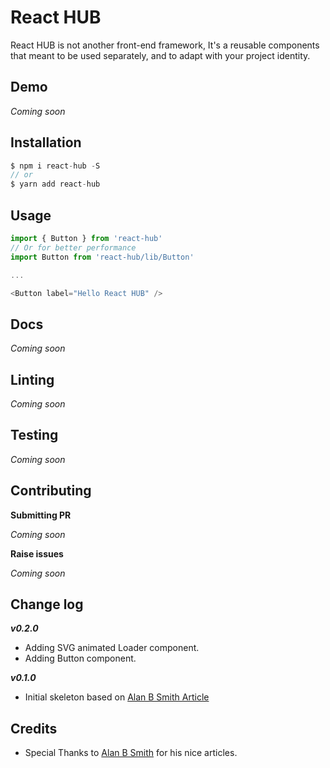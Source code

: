 # React HUB
React HUB is not another front-end framework, It's a reusable components that meant to be used separately, and to adapt with your project identity.

## Demo
*Coming soon*

## Installation
```javascript
$ npm i react-hub -S
// or
$ yarn add react-hub
```

## Usage
```javascript
import { Button } from 'react-hub'
// Or for better performance
import Button from 'react-hub/lib/Button'

...

<Button label="Hello React HUB" />
```

## Docs
*Coming soon*

## Linting
*Coming soon*

## Testing
*Coming soon*

## Contributing
**Submitting PR**

*Coming soon*

**Raise issues**

*Coming soon*

## Change log
***v0.2.0***
- Adding SVG animated Loader component.
- Adding Button component.

***v0.1.0***
- Initial skeleton based on [Alan B Smith Article](https://hackernoon.com/building-a-react-component-library-part-1-d8a1e248fe6c?gi=56fcf41a23b2)

## Credits
- Special Thanks to [Alan B Smith](https://hackernoon.com/@_alanbsmith) for his nice articles.
